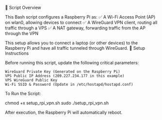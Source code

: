 📌 Script Overview

This Bash script configures a Raspberry Pi as:
✅ A Wi-Fi Access Point (AP) on wlan0, allowing devices to connect
✅ A WireGuard VPN client, routing all traffic through a VPS
✅ A NAT gateway, forwarding traffic from the AP through the VPN

This setup allows you to connect a laptop (or other devices) to the Raspberry Pi and have all traffic tunneled through WireGuard.
📖 Setup Instructions

Before running this script, update the following critical parameters:

    WireGuard Private Key (Generated on the Raspberry Pi)
    VPS Public IP Address (209.227.234.177 in this example)
    VPS WireGuard Public Key
    Wi-Fi SSID & Password (Update in /etc/hostapd/hostapd.conf)

To Run the Script:

chmod +x setup_rpi_vpn.sh
sudo ./setup_rpi_vpn.sh

After execution, the Raspberry Pi will automatically reboot.
